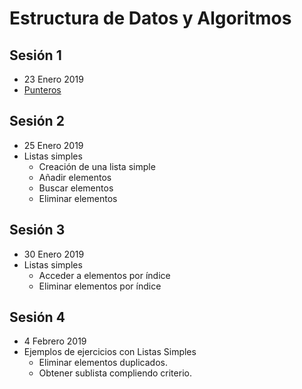 # Estructura de Datos y Algoritmos

## Sesión 1 
 - 23 Enero 2019
 - [Punteros](https://codebin.cc/2018/11/11/leccion-14-punteros/)
 
## Sesión 2
 - 25 Enero 2019
 - Listas simples
   - Creación de una lista simple
   - Añadir elementos
   - Buscar elementos
   - Eliminar elementos
   

## Sesión 3
 - 30 Enero 2019
 - Listas simples
   - Acceder a elementos por índice
   - Eliminar elementos por índice

## Sesión 4
 - 4 Febrero 2019
 - Ejemplos de ejercicios con Listas Simples
   - Eliminar elementos duplicados.
   - Obtener sublista compliendo criterio.
